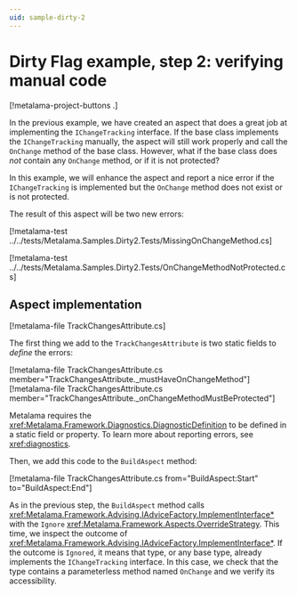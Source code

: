```yaml
---
uid: sample-dirty-2
---
```


# Dirty Flag example, step 2: verifying manual code

[!metalama-project-buttons .]

In the previous example, we have created an aspect that does a great job at implementing the `IChangeTracking` interface. If the base class implements the `IChangeTracking` manually, the aspect will still work properly and call the `OnChange` method of the base class. However, what if the base class does _not_ contain any `OnChange` method, or if it is not protected?

In this example, we will enhance the aspect and report a nice error if the `IChangeTracking` is implemented but the `OnChange` method does not exist or is not protected.

The result of this aspect will be two new errors:

[!metalama-test ../../tests/Metalama.Samples.Dirty2.Tests/MissingOnChangeMethod.cs]

[!metalama-test ../../tests/Metalama.Samples.Dirty2.Tests/OnChangeMethodNotProtected.cs]

## Aspect implementation

[!metalama-file TrackChangesAttribute.cs]

The first thing we add to the `TrackChangesAttribute` is two static fields to _define_ the errors:

[!metalama-file TrackChangesAttribute.cs member="TrackChangesAttribute._mustHaveOnChangeMethod"]
[!metalama-file TrackChangesAttribute.cs member="TrackChangesAttribute._onChangeMethodMustBeProtected"]

Metalama requires the <xref:Metalama.Framework.Diagnostics.DiagnosticDefinition> to be defined in a static field or property. To learn more about reporting errors, see <xref:diagnostics>.

Then, we add this code to the `BuildAspect` method:

[!metalama-file TrackChangesAttribute.cs from="BuildAspect:Start" to="BuildAspect:End"]

As in the previous step, the `BuildAspect` method calls <xref:Metalama.Framework.Advising.IAdviceFactory.ImplementInterface*> with the `Ignore`  <xref:Metalama.Framework.Aspects.OverrideStrategy>.  This time, we inspect the outcome of <xref:Metalama.Framework.Advising.IAdviceFactory.ImplementInterface*>. If the outcome is `Ignored`, it means that type, or any base type, already implements the `IChangeTracking` interface. In this case, we check that the type contains a parameterless method named `OnChange` and we verify its accessibility.